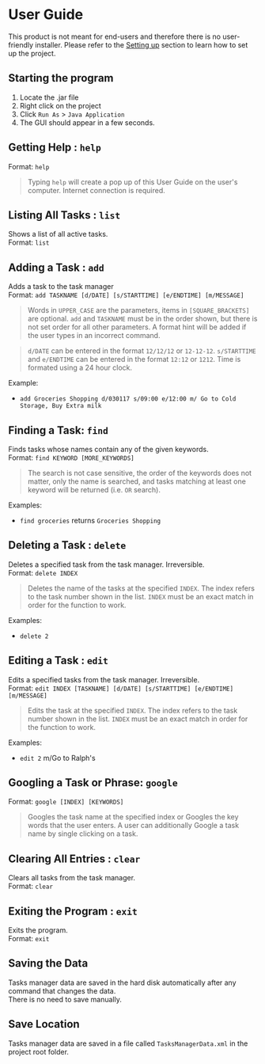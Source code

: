 # User Guide

This product is not meant for end-users and therefore there is no user-friendly installer. 
Please refer to the [Setting up](DeveloperGuide.md#setting-up) section to learn how to set up the project.

## Starting the program

1. Locate the .jar file
2. Right click on the project
3. Click `Run As` > `Java Application`
4. The GUI should appear in a few seconds.

## Getting Help : `help`
Format: `help`

> Typing `help` will create a pop up of this User Guide on the user's computer. Internet connection is required. 

## Listing All Tasks : `list`
Shows a list of all active tasks.<br>
Format: `list`
 
## Adding a Task : `add`
Adds a task to the task manager<br>
Format: `add TASKNAME [d/DATE] [s/STARTTIME] [e/ENDTIME] [m/MESSAGE]` 
 
> Words in `UPPER_CASE` are the parameters, items in `[SQUARE_BRACKETS]` are optional. 
> `add` and `TASKNAME` must be in the order shown, but there is not set order for all other parameters.
> A format hint will be added if the user types in an incorrect command. 

> `d/DATE` can be entered in the format `12/12/12` or `12-12-12`. `s/STARTTIME` and `e/ENDTIME` can be entered in the format `12:12` or `1212`. Time is formated using a 24 hour clock. 

Example: 
* `add Groceries Shopping d/030117 s/09:00 e/12:00 m/ Go to Cold Storage, Buy Extra milk`

## Finding a Task: `find`
Finds tasks whose names contain any of the given keywords.<br>
Format: `find KEYWORD [MORE_KEYWORDS]`

> The search is not case sensitive, the order of the keywords does not matter, only the name is searched, 
and tasks matching at least one keyword will be returned (i.e. `OR` search).

Examples: 
* `find groceries` returns `Groceries Shopping`

## Deleting a Task : `delete`
Deletes a specified task from the task manager. Irreversible.<br>
Format: `delete INDEX`

> Deletes the name of the tasks at the specified `INDEX`. 
  The index refers to the task number shown in the list. 
  `INDEX` must be an exact match in order for the function to work.

Examples: 
* `delete 2`<br>
  
## Editing a Task : `edit`
Edits a specified tasks from the task manager. Irreversible.<br>
Format: `edit INDEX [TASKNAME] [d/DATE] [s/STARTTIME] [e/ENDTIME] [m/MESSAGE]`

> Edits the task at the specified `INDEX`. The index refers to the 
task number shown in the list. `INDEX` must be an exact match in order 
for the function to work.

Examples: 
* `edit 2` m/Go to Ralph's

## Googling a Task or Phrase: `google` 
Format: `google [INDEX] [KEYWORDS]`
> Googles the task name at the specified index or Googles the key words that the user enters. A user can additionally Google a task name by single clicking on a task.

## Clearing All Entries : `clear`
Clears all tasks from the task manager.<br>
Format: `clear`  

## Exiting the Program : `exit`
Exits the program.<br>
Format: `exit`  

## Saving the Data 
Tasks manager data are saved in the hard disk automatically after any command that changes the data.<br>
There is no need to save manually.

## Save Location
Tasks manager data are saved in a file called `TasksManagerData.xml` in the project root folder.
